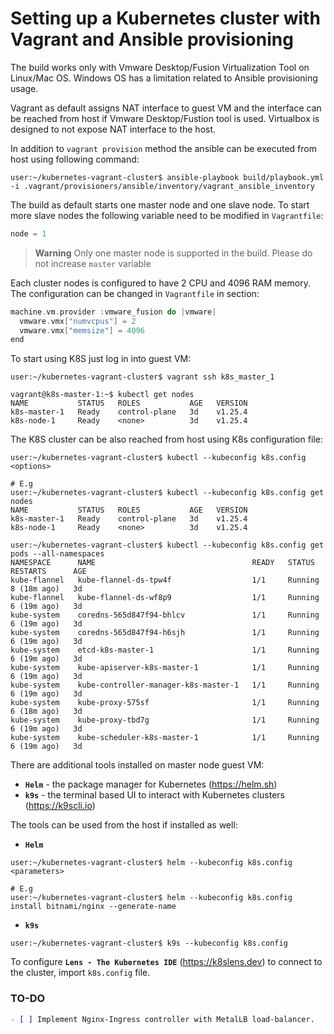 # Setting up a Kubernetes cluster with Vagrant and Ansible provisioning

The build works only with Vmware Desktop/Fusion Virtualization Tool on Linux/Mac OS. Windows OS has a limitation related to Ansible provisioning usage.

Vagrant as default assigns NAT interface to guest VM and the interface can be reached from host if Vmware Desktop/Fustion tool is used. Virtualbox is designed to not expose NAT interface to the host. 

In addition to `vagrant provision` method the ansible can be executed from host using following command:

```console
user:~/kubernetes-vagrant-cluster$ ansible-playbook build/playbook.yml -i .vagrant/provisioners/ansible/inventory/vagrant_ansible_inventory
```

The build as default starts one master node and one slave node. To start more slave nodes the following variable need to be modified in `Vagrantfile`:
```C
node = 1
```

> **Warning**
>  Only one master node is supported in the build. Please do not increase `master` variable

Each cluster nodes is configured to have 2 CPU and 4096 RAM memory. The configuration can be changed in `Vagrantfile` in section:

```C
machine.vm.provider :vmware_fusion do |vmware|
  vmware.vmx["numvcpus"] = 2
  vmware.vmx["memsize"] = 4096
end
```

To start using K8S just log in into guest VM:

```console
user:~/kubernetes-vagrant-cluster$ vagrant ssh k8s_master_1

vagrant@k8s-master-1:~$ kubectl get nodes
NAME           STATUS   ROLES           AGE   VERSION
k8s-master-1   Ready    control-plane   3d    v1.25.4
k8s-node-1     Ready    <none>          3d    v1.25.4
```

The K8S cluster can be also reached from host using K8s configuration file:

```console
user:~/kubernetes-vagrant-cluster$ kubectl --kubeconfig k8s.config <options>

# E.g
user:~/kubernetes-vagrant-cluster$ kubectl --kubeconfig k8s.config get nodes
NAME           STATUS   ROLES           AGE   VERSION
k8s-master-1   Ready    control-plane   3d    v1.25.4
k8s-node-1     Ready    <none>          3d    v1.25.4

user:~/kubernetes-vagrant-cluster$ kubectl --kubeconfig k8s.config get pods --all-namespaces
NAMESPACE      NAME                                   READY   STATUS    RESTARTS      AGE
kube-flannel   kube-flannel-ds-tpw4f                  1/1     Running   8 (18m ago)   3d
kube-flannel   kube-flannel-ds-wf8p9                  1/1     Running   6 (19m ago)   3d
kube-system    coredns-565d847f94-bhlcv               1/1     Running   6 (19m ago)   3d
kube-system    coredns-565d847f94-h6sjh               1/1     Running   6 (19m ago)   3d
kube-system    etcd-k8s-master-1                      1/1     Running   6 (19m ago)   3d
kube-system    kube-apiserver-k8s-master-1            1/1     Running   6 (19m ago)   3d
kube-system    kube-controller-manager-k8s-master-1   1/1     Running   6 (19m ago)   3d
kube-system    kube-proxy-575sf                       1/1     Running   6 (18m ago)   3d
kube-system    kube-proxy-tbd7g                       1/1     Running   6 (19m ago)   3d
kube-system    kube-scheduler-k8s-master-1            1/1     Running   6 (19m ago)   3d
```

There are additional tools installed on master node guest VM:
- **`Helm`** - the package manager for Kubernetes (https://helm.sh)
- **`k9s`** -  the terminal based UI to interact with Kubernetes clusters (https://k9scli.io)

The tools can be used from the host if installed as well:
* **`Helm`**
```console
user:~/kubernetes-vagrant-cluster$ helm --kubeconfig k8s.config <parameters>

# E.g
user:~/kubernetes-vagrant-cluster$ helm --kubeconfig k8s.config install bitnami/nginx --generate-name
```

* **`k9s`**
```console
user:~/kubernetes-vagrant-cluster$ k9s --kubeconfig k8s.config
```

To configure **`Lens - The Kubernetes IDE`** (https://k8slens.dev) to connect to the cluster, import `k8s.config` file.

### TO-DO 
```markdown
- [ ] Implement Nginx-Ingress controller with MetalLB load-balancer.
```
